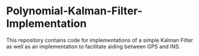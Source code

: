 # Polynomial-Kalman-Filter-Implementation
This repository contains code for implementations of a simple Kalman Filter as well as an implementation to facilitate aiding between GPS and INS.
